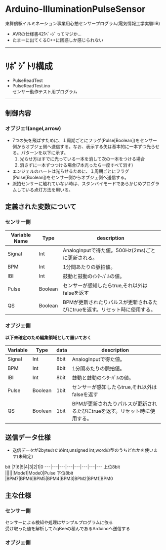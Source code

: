 # Arduino-IlluminationPulseSensor
東舞鶴駅イルミネーション事業用心拍センサープログラム(電気情報工学実験ⅡB)

* AVRの仕様書421ﾍﾟｰｼﾞってマジか…
* たまーに出てくるC++に困惑しか感じられない

---

# ﾘﾎﾟｼﾞﾄﾘ構成  
* PulseReadTest  
 * PulseReadTest.ino  
 センサー動作テスト用プログラム

---

## 制御内容
### オブジェ1(angel,arrow)
* 7つの矢を飛ばすために、１周期ごとにフラグ(Pulse[Boolean])をセンサー側からオブジェ側へ送信する。なお、表示する矢は基本的に一本ずつ光らせる。パターンを以下に示す。
  1. 光らせ方はすでに光っている一本を消して次の一本をつける場合
  2. 消さずに一本ずつつける場合(7本光ったら一度すべて消す)
* エンジェルのハートは光らせるために、１周期ごとにフラグ(Pulse[Boolean])をセンサー側からオブジェ側へ送信する。
* 脈拍センサーに触れていない時は、スタンバイモードであらかじめプログラムしている点灯方法を用いる。

## 定義された変数について
### センサー側

Variable Name   | Type    |  description
----------------|---------|-----------------------
Signal          | Int     | AnalogInputで得た値。500Hz(2ms)ごとに更新される。
BPM             | Int     | 1分間あたりの脈拍値。
IBI             | Int     | 鼓動と鼓動のｲﾝﾀｰﾊﾞﾙの値。
Pulse           | Boolean | センサーが感知したらtrue,それ以外はfalseを返す
QS              | Boolean | BPMが更新されたりパルスが更新されるたびにtrueを返す。リセット時に使用する。

### オブジェ側  
**以下未確定のため編集領域として置いておく**  

Variable| Type    | data | description
--------|---------|------|-----------------------
Signal  | Int     | 8bit | AnalogInputで得た値。
BPM     | Int     | 8bit | 1分間あたりの脈拍値。
IBI     | Int     | 8bit | 鼓動と鼓動のｲﾝﾀｰﾊﾞﾙの値。
Pulse   | Boolean | 1bit | センサーが感知したらtrue,それ以外はfalseを返す
QS      | Boolean | 1bit | BPMが更新されたりパルスが更新されるたびにtrueを返す。リセット時に使用する。

## 送信データ仕様

* 送信データが2byteのためint,unsigned int,wordの型のうちどれかを使います(未確定)

bit     |7|6|5|4|3|2|1|0
---|---|---|---|---|---|---|---
上位8bit  ||||||Mode1|Mode0|Pulse
下位8bit  |BPM7|BPM6|BPM5|BPM4|BPM3|BPM2|BPM1|BPM0


## 主な仕様
### センサー側  
センサーによる検知や処理はサンプルプログラムに依る  
受け取った値を解析してZigBeeの積んであるArduinoへ送信する

### オブジェ側
